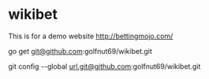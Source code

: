 
# wikibet

This is for a demo website http://bettingmojo.com/

go get git@github.com:golfnut69/wikibet.git

git config --global url.git@github.com:golfnut69/wikibet.git
